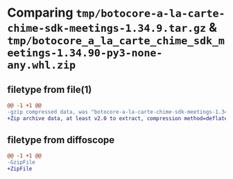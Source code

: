 # Comparing `tmp/botocore-a-la-carte-chime-sdk-meetings-1.34.9.tar.gz` & `tmp/botocore_a_la_carte_chime_sdk_meetings-1.34.90-py3-none-any.whl.zip`

## filetype from file(1)

```diff
@@ -1 +1 @@
-gzip compressed data, was "botocore-a-la-carte-chime-sdk-meetings-1.34.9.tar", last modified: Thu Dec 28 01:06:41 2023, max compression
+Zip archive data, at least v2.0 to extract, compression method=deflate
```

## filetype from diffoscope

```diff
@@ -1 +1 @@
-GzipFile
+ZipFile
```

